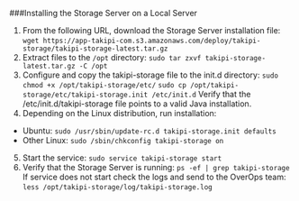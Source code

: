 ###Installing the Storage Server on a Local Server
1. From the following URL, download the Storage Server installation file:
      ```wget https://app-takipi-com.s3.amazonaws.com/deploy/takipi-storage/takipi-storage-latest.tar.gz```
2. Extract files to the ```/opt``` directory:
```sudo tar zxvf takipi-storage-latest.tar.gz -C /opt```
3. Configure and copy the takipi-storage file to the init.d directory:
```sudo chmod +x /opt/takipi-storage/etc/```
```sudo cp /opt/takipi-storage/etc/takipi-storage.init /etc/init.d```
Verify that the /etc/init.d/takipi-storage file points to a valid Java installation.
4. Depending on the Linux distribution, run installation:
  * Ubuntu:
```sudo /usr/sbin/update-rc.d takipi-storage.init defaults```
  * Other Linux:
```sudo /sbin/chkconfig takipi-storage on```
5. Start the service:
```sudo service takipi-storage start```
6. Verify that the Storage Server is running:
```ps -ef | grep takipi-storage```
If service does not start check the logs and send to the OverOps team:
```less /opt/takipi-storage/log/takipi-storage.log```